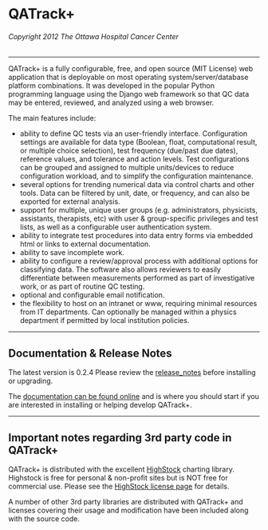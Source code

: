 # QATrack+
###### Copyright 2012 The Ottawa Hospital Cancer Center

---

QATrack+ is a fully configurable, free, and open source (MIT License) web application that is deployable on
most operating system/server/database platform combinations. It was developed in the popular
Python programming language using the Django web framework so that QC data may be
entered, reviewed, and analyzed using a web browser.

The main features include:

* ability to define QC tests via an user-friendly interface. Configuration settings are
available for data type (Boolean, float, computational result, or multiple choice
selection), test frequency (due/past due dates), reference values, and tolerance and action
levels. Test configurations can be grouped and assigned to multiple units/devices to
reduce configuration workload, and to simplify the configuration maintenance.
* several options for trending numerical data via control charts and other tools. Data can be
filtered by unit, date, or frequency, and can also be exported for external analysis.
* support for multiple, unique user groups (e.g. administrators, physicists, assistants,
therapists, etc) with user & group-specific privileges and test lists, as well as a configurable user
authentication system.
* ability to integrate test procedures into data entry forms via embedded html or links to
external documentation.
* ability to save incomplete work.
* ability to configure a review/approval process with additional options for classifying data.
The software also allows reviewers to easily differentiate between measurements
performed as part of investigative work, or as part of routine QC testing.
* optional and configurable email notification.
* the flexibility to host on an intranet or www, requiring minimal resources from IT
departments. Can optionally be managed within a physics department if permitted by
local institution policies.

---

## Documentation & Release Notes

The latest version is 0.2.4 Please review the [release_notes](https://bitbucket.org/randlet/qatrack/src/master/release_notes.md) before
installing or upgrading.

The [documentation can be found
online](https://bitbucket.org/randlet/qatrack/wiki/Home) and is where you
should start if you
are interested in installing or helping develop QATrack+.

---

## Important notes regarding 3rd party code in QATrack+

QATrack+ is distributed with the excellent
[HighStock](http://www.highcharts.com/products/highstock) charting library.
Highstock is free for personal & non-profit sites but is NOT free for
commercial use. Please see the [HighStock license
page](http://shop.highsoft.com/highstock.html#redist) for details.

A number of other 3rd party libraries are distributed with QATrack+ and
licenses covering their usage and modification have been included along with
the source code.

